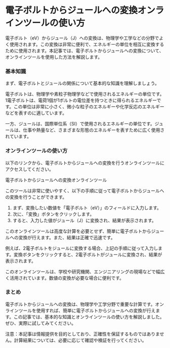 電子ボルトからジュールへの変換オンラインツールの使い方
===========================

電子ボルト（eV）からジュール（J）への変換は、物理学や工学などの分野でよく使用されます。この変換は非常に便利で、エネルギーの単位を相互に変換するために使用されます。本記事では、電子ボルトからジュールへの変換について、オンラインツールを使用した方法を解説します。

### 基本知識

まず、電子ボルトとジュールの関係について基本的な知識を理解しましょう。

電子ボルトは、物理学や素粒子物理学などで使用されるエネルギーの単位です。1電子ボルトは、電荷1個が1ボルトの電位差を持つときに得られるエネルギーです。この単位は非常に小さく、微小な粒子のエネルギーや化学反応のエネルギーなどを表すのに適しています。

一方、ジュールは、国際単位系（SI）で使用されるエネルギーの単位です。ジュールは、仕事や熱量など、さまざまな形態のエネルギーを表すために広く使用されています。

### オンラインツールの使い方

以下のリンクから、電子ボルトからジュールへの変換を行うオンラインツールにアクセスしてください。

電子ボルトからジュールへの変換オンラインツール

このツールは非常に使いやすく、以下の手順に従って電子ボルトからジュールへの変換を行うことができます。

1. まず、変換したい数値を「電子ボルト（eV）」のフィールドに入力します。
2. 次に、「変換」ボタンをクリックします。
3. すると、入力した値がジュール（J）に変換され、結果が表示されます。

このオンラインツールは高度な計算を必要とせず、簡単に電子ボルトからジュールへの変換が行えます。また、結果は正確で迅速です。

例えば、2電子ボルトをジュールに変換する場合、上記の手順に従って入力します。変換ボタンをクリックすると、2電子ボルトがジュールに変換され、結果が表示されます。

このオンラインツールは、学校や研究機関、エンジニアリングの現場などで幅広く活用されています。数値の変換が必要な場合に便利です。

### まとめ

電子ボルトからジュールへの変換は、物理学や工学分野で重要な計算です。オンラインツールを使用すれば、簡単に電子ボルトからジュールへの変換が行えます。この記事では、基本的な知識とオンラインツールの使い方を解説しました。ぜひ、実際に試してみてください。

注意：本記事は情報提供を目的としており、正確性を保証するものではありません。計算結果については、必要に応じて確認や検証を行ってください。